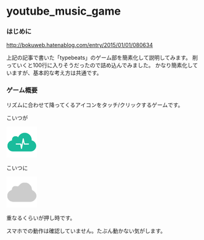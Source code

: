 # youtube_music_game

### はじめに

http://bokuweb.hatenablog.com/entry/2015/01/01/080634

上記の記事で書いた「typebeats」のゲーム部を簡素化して説明してみます。
削っていくと100行に入りそうだったので詰め込んでみました。
かなり簡素化していますが、基本的な考え方は共通です。

### ゲーム概要

リズムに合わせて降ってくるアイコンをタッチ/クリックするゲームです。

こいつが

![icon.png](icon.png)

こいつに

![shadow.png](shadow.png)

重なるくらいが押し時です。

スマホでの動作は確認していません。たぶん動かない気がします。
